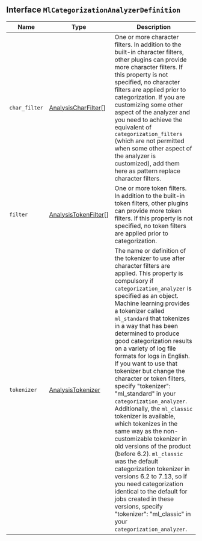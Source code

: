 ## Interface `MlCategorizationAnalyzerDefinition`

| Name | Type | Description |
| - | - | - |
| `char_filter` | [AnalysisCharFilter](./AnalysisCharFilter.md)[] | One or more character filters. In addition to the built-in character filters, other plugins can provide more character filters. If this property is not specified, no character filters are applied prior to categorization. If you are customizing some other aspect of the analyzer and you need to achieve the equivalent of `categorization_filters` (which are not permitted when some other aspect of the analyzer is customized), add them here as pattern replace character filters. |
| `filter` | [AnalysisTokenFilter](./AnalysisTokenFilter.md)[] | One or more token filters. In addition to the built-in token filters, other plugins can provide more token filters. If this property is not specified, no token filters are applied prior to categorization. |
| `tokenizer` | [AnalysisTokenizer](./AnalysisTokenizer.md) | The name or definition of the tokenizer to use after character filters are applied. This property is compulsory if `categorization_analyzer` is specified as an object. Machine learning provides a tokenizer called `ml_standard` that tokenizes in a way that has been determined to produce good categorization results on a variety of log file formats for logs in English. If you want to use that tokenizer but change the character or token filters, specify "tokenizer": "ml_standard" in your `categorization_analyzer`. Additionally, the `ml_classic` tokenizer is available, which tokenizes in the same way as the non-customizable tokenizer in old versions of the product (before 6.2). `ml_classic` was the default categorization tokenizer in versions 6.2 to 7.13, so if you need categorization identical to the default for jobs created in these versions, specify "tokenizer": "ml_classic" in your `categorization_analyzer`. |
